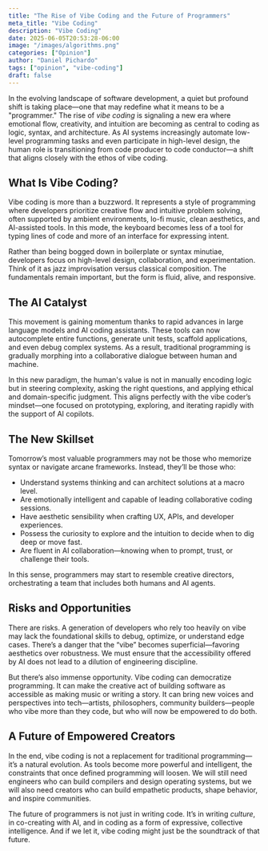 ```yaml
---
title: "The Rise of Vibe Coding and the Future of Programmers"
meta_title: "Vibe Coding"
description: "Vibe Coding"
date: 2025-06-05T20:53:28-06:00
image: "/images/algorithms.png"
categories: ["Opinion"]
author: "Daniel Pichardo"
tags: ["opinion", "vibe-coding"]
draft: false
---
```


In the evolving landscape of software development, a quiet but profound shift is taking place—one that may redefine what it means to be a "programmer." The rise of *vibe coding* is signaling a new era where emotional flow, creativity, and intuition are becoming as central to coding as logic, syntax, and architecture. As AI systems increasingly automate low-level programming tasks and even participate in high-level design, the human role is transitioning from code producer to code conductor—a shift that aligns closely with the ethos of vibe coding.

## What Is Vibe Coding?

Vibe coding is more than a buzzword. It represents a style of programming where developers prioritize creative flow and intuitive problem solving, often supported by ambient environments, lo-fi music, clean aesthetics, and AI-assisted tools. In this mode, the keyboard becomes less of a tool for typing lines of code and more of an interface for expressing intent.

Rather than being bogged down in boilerplate or syntax minutiae, developers focus on high-level design, collaboration, and experimentation. Think of it as jazz improvisation versus classical composition. The fundamentals remain important, but the form is fluid, alive, and responsive.

## The AI Catalyst

This movement is gaining momentum thanks to rapid advances in large language models and AI coding assistants. These tools can now autocomplete entire functions, generate unit tests, scaffold applications, and even debug complex systems. As a result, traditional programming is gradually morphing into a collaborative dialogue between human and machine.

In this new paradigm, the human's value is not in manually encoding logic but in steering complexity, asking the right questions, and applying ethical and domain-specific judgment. This aligns perfectly with the vibe coder’s mindset—one focused on prototyping, exploring, and iterating rapidly with the support of AI copilots.

## The New Skillset

Tomorrow’s most valuable programmers may not be those who memorize syntax or navigate arcane frameworks. Instead, they’ll be those who:

- Understand systems thinking and can architect solutions at a macro level.
- Are emotionally intelligent and capable of leading collaborative coding sessions.
- Have aesthetic sensibility when crafting UX, APIs, and developer experiences.
- Possess the curiosity to explore and the intuition to decide when to dig deep or move fast.
- Are fluent in AI collaboration—knowing when to prompt, trust, or challenge their tools.

In this sense, programmers may start to resemble creative directors, orchestrating a team that includes both humans and AI agents.

## Risks and Opportunities

There are risks. A generation of developers who rely too heavily on vibe may lack the foundational skills to debug, optimize, or understand edge cases. There’s a danger that the “vibe” becomes superficial—favoring aesthetics over robustness. We must ensure that the accessibility offered by AI does not lead to a dilution of engineering discipline.

But there’s also immense opportunity. Vibe coding can democratize programming. It can make the creative act of building software as accessible as making music or writing a story. It can bring new voices and perspectives into tech—artists, philosophers, community builders—people who vibe more than they code, but who will now be empowered to do both.

## A Future of Empowered Creators

In the end, vibe coding is not a replacement for traditional programming—it’s a natural evolution. As tools become more powerful and intelligent, the constraints that once defined programming will loosen. We will still need engineers who can build compilers and design operating systems, but we will also need creators who can build empathetic products, shape behavior, and inspire communities.

The future of programmers is not just in writing code. It’s in writing *culture*, in co-creating with AI, and in coding as a form of expressive, collective intelligence. And if we let it, vibe coding might just be the soundtrack of that future.